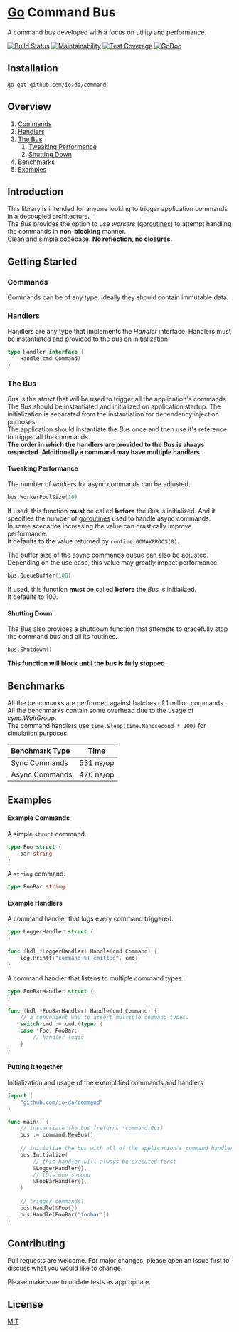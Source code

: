 # [Go](https://golang.org/) Command Bus
A command bus developed with a focus on utility and performance.  

[![Build Status](https://travis-ci.org/io-da/command.svg?branch=master)](https://travis-ci.org/io-da/command)
[![Maintainability](https://api.codeclimate.com/v1/badges/320d3b5a036178276900/maintainability)](https://codeclimate.com/github/io-da/command/maintainability)
[![Test Coverage](https://api.codeclimate.com/v1/badges/320d3b5a036178276900/test_coverage)](https://codeclimate.com/github/io-da/command/test_coverage)
[![GoDoc](https://godoc.org/github.com/io-da/command?status.svg)](https://godoc.org/github.com/io-da/command)

## Installation
``` go get github.com/io-da/command ```

## Overview
1. [Commands](#Commands)
2. [Handlers](#Handlers)
3. [The Bus](#The-Bus)  
   1. [Tweaking Performance](#Tweaking-Performance)  
   2. [Shutting Down](#Shutting-Down)  
4. [Benchmarks](#Benchmarks)
5. [Examples](#Examples)

## Introduction
This library is intended for anyone looking to trigger application commands in a decoupled architecture.  
The _Bus_ provides the option to use _workers_ ([goroutines](https://gobyexample.com/goroutines)) to attempt handling the commands in **non-blocking** manner.  
Clean and simple codebase. **No reflection, no closures.**

## Getting Started

### Commands
Commands can be of any type. Ideally they should contain immutable data.  

### Handlers
Handlers are any type that implements the _Handler_ interface. Handlers must be instantiated and provided to the bus on initialization.    
```go
type Handler interface {
    Handle(cmd Command)
}
```

### The Bus
_Bus_ is the _struct_ that will be used to trigger all the application's commands.  
The _Bus_ should be instantiated and initialized on application startup. The initialization is separated from the instantiation for dependency injection purposes.  
The application should instantiate the _Bus_ once and then use it's reference to trigger all the commands.  
**The order in which the handlers are provided to the _Bus_ is always respected. Additionally a command may have multiple handlers.**

#### Tweaking Performance
The number of workers for async commands can be adjusted.
```go
bus.WorkerPoolSize(10)
```
If used, this function **must** be called **before** the _Bus_ is initialized. And it specifies the number of [goroutines](https://gobyexample.com/goroutines) used to handle async commands.  
In some scenarios increasing the value can drastically improve performance.  
It defaults to the value returned by ```runtime.GOMAXPROCS(0)```.  
  
The buffer size of the async commands queue can also be adjusted.  
Depending on the use case, this value may greatly impact performance.
```go
bus.QueueBuffer(100)
```
If used, this function **must** be called **before** the _Bus_ is initialized.  
It defaults to 100.  

#### Shutting Down
The _Bus_ also provides a shutdown function that attempts to gracefully stop the command bus and all its routines.
```go
bus.Shutdown()
```  
**This function will block until the bus is fully stopped.**

## Benchmarks
All the benchmarks are performed against batches of 1 million commands.  
All the benchmarks contain some overhead due to the usage of _sync.WaitGroup_.  
The command handlers use ```time.Sleep(time.Nanosecond * 200)``` for simulation purposes.  

| Benchmark Type | Time |
| :--- | :---: |
| Sync Commands | 531 ns/op |
| Async Commands | 476 ns/op |

## Examples

#### Example Commands
A simple ```struct``` command.
```go
type Foo struct {
    bar string
}
```

A ```string``` command.
```go
type FooBar string
```

#### Example Handlers
A command handler that logs every command triggered.
```go
type LoggerHandler struct {
}

func (hdl *LoggerHandler) Handle(cmd Command) {
    log.Printf("command %T emitted", cmd)
}
```

A command handler that listens to multiple command types.
```go
type FooBarHandler struct {
}

func (hdl *FooBarHandler) Handle(cmd Command) {
    // a convenient way to assert multiple command types.
    switch cmd := cmd.(type) {
    case *Foo, FooBar:
        // handler logic
    }
}
```

#### Putting it together
Initialization and usage of the exemplified commands and handlers
```go
import (
    "github.com/io-da/command"
)

func main() {
    // instantiate the bus (returns *command.Bus)
    bus := command.NewBus()
    
    // initialize the bus with all of the application's command handlers
    bus.Initialize(
        // this handler will always be executed first
        &LoggerHandler{},
        // this one second
        &FooBarHandler{},
    )
    
    // trigger commands!
    bus.Handle(&Foo{})
    bus.Handle(FooBar("foobar"))
}
```

## Contributing
Pull requests are welcome. For major changes, please open an issue first to discuss what you would like to change.

Please make sure to update tests as appropriate.

## License
[MIT](https://choosealicense.com/licenses/mit/)